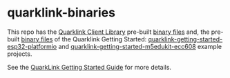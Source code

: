 # quarklink-binaries

This repo has the [Quarklink Client Library](https://cryptoquantique.github.io/Resources/Documentation/QuarkLink-Client/index.html) pre-built [binary files](https://github.com/cryptoquantique/quarklink-binaries/tree/main/quarklink-client) and, the pre-built [binary files](https://github.com/cryptoquantique/quarklink-binaries/tree/main/quarklink-getting-started) of the Quarklink Getting Started: [quarklink-getting-started-esp32-platformio](https://github.com/cryptoquantique/quarklink-getting-started-esp32-platformio) and [quarklink-getting-started-m5edukit-ecc608](https://github.com/cryptoquantique/quarklink-getting-started-m5edukit-ecc608) example projects.

See the [QuarkLink Getting Started Guide](https://docs.quarklink.io/docs/getting-started-with-quarklink-ignite) for more details.